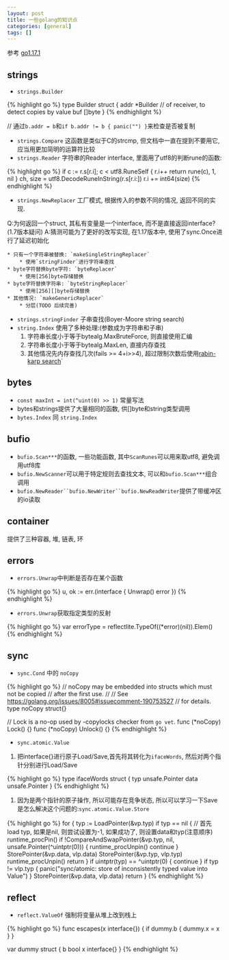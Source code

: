 ```yaml
---
layout: post
title: 一些golang的知识点
categories: [general]
tags: []
---
```


参考 [go1.17.1](https://dl.google.com/go/go1.17.1.src.tar.gz)

## strings
* `strings.Builder`

{% highlight go %}
type Builder struct {
    addr *Builder // of receiver, to detect copies by value
    buf  []byte
}
{% endhighlight %}

// 通过`b.addr = b`和`if b.addr != b { panic("") }`来检查是否被复制 

* `strings.Compare` 这函数是类似于C的strcmp, 但文档中一直在提到不要用它, 应当用更加简明的运算符比较
* `strings.Reader` 字符串的Reader interface, 里面用了utf8的判断rune的函数:

{% highlight go %}
if c := r.s[r.i]; c < utf8.RuneSelf {
    r.i++
    return rune(c), 1, nil
}
ch, size = utf8.DecodeRuneInString(r.s[r.i:])
r.i += int64(size)
{% endhighlight %}

* `strings.NewReplacer` 工厂模式, 根据传入的参数不同的情况, 返回不同的实现.

Q:为何返回一个struct, 其私有变量是一个interface, 而不是直接返回interface?(1.7版本疑问)
A:猜测可能为了更好的改写实现, 在1.17版本中, 使用了sync.Once进行了延迟初始化

	* 只有一个字符串被替换: `makeSingleStringReplacer`
		* 使用`stringFinder`进行字符串查找
	* byte字符替换byte字符: `byteReplacer`
		* 使用[256]byte存储替换
	* byte字符替换字符串: `byteStringReplacer`
		* 使用[256][]byte存储替换
	* 其他情况: `makeGenericReplacer`
		* 分层(TODO 后续完善)
* `strings.stringFinder` 子串查找(Boyer-Moore string search)
* `string.Index` 使用了多种处理:(参数成为字符串和子串)
	1. 字符串长度小于等于bytealg.MaxBruteForce, 则直接使用汇编
	1. 字符串长度小于等于bytealg.MaxLen, 直接内存查找
	1. 其他情况先内存查找几次(fails >= 4+i>>4), 超过限制次数后使用[rabin-karp search](https://zh.wikipedia.org/wiki/%E6%8B%89%E5%AE%BE-%E5%8D%A1%E6%99%AE%E7%AE%97%E6%B3%95)`

## bytes
* `const maxInt = int(^uint(0) >> 1)` 常量写法
* bytes和strings提供了大量相同的函数, 供[]byte和string类型调用
* `bytes.Index` 同 `string.Index`

## bufio
* `bufio.Scan***`的函数, 一些功能函数, 其中`ScanRunes`可以用来取utf8, 避免调用utf8库
* `bufio.NewScanner`可以用于特定规则去查找文本, 可以和`bufio.Scan***`组合调用
* `bufio.NewReader``bufio.NewWriter``bufio.NewReadWriter`提供了带缓冲区的io读取

## container
提供了三种容器, 堆, 链表, 环

## errors
* `errors.Unwrap`中判断是否存在某个函数

{% highlight go %}
u, ok := err.(interface {
    Unwrap() error
})
{% endhighlight %}

* `errors.Unwrap`获取指定类型的反射

{% highlight go %}
var errorType = reflectlite.TypeOf((*error)(nil)).Elem()
{% endhighlight %}


## sync
* `sync.Cond` 中的 `noCopy`

{% highlight go %}
// noCopy may be embedded into structs which must not be copied
// after the first use.
//
// See https://golang.org/issues/8005#issuecomment-190753527
// for details.
type noCopy struct{}

// Lock is a no-op used by -copylocks checker from `go vet`.
func (*noCopy) Lock()   {}
func (*noCopy) Unlock() {}
{% endhighlight %}

* `sync.atomic.Value` 

1. 把interface{}进行原子Load/Save,首先将其转化为`ifaceWords`, 然后对两个指针分别进行Load/Save

{% highlight go %}
type ifaceWords struct {
    typ  unsafe.Pointer
    data unsafe.Pointer
}
{% endhighlight %}

1. 因为是两个指针的原子操作, 所以可能存在竞争状态, 所以可以学习一下Save是怎么解决这个问题的:`sync.atomic.Value.Store`

{% highlight go %}
for {
    typ := LoadPointer(&vp.typ)
    if typ == nil {
        // 首先load typ, 如果是nil, 则尝试设置为-1, 如果成功了, 则设置data和typ(注意顺序)
        runtime_procPin()
        if !CompareAndSwapPointer(&vp.typ, nil, unsafe.Pointer(^uintptr(0))) {
            runtime_procUnpin()
            continue
        }
        StorePointer(&vp.data, vlp.data)
        StorePointer(&vp.typ, vlp.typ)
        runtime_procUnpin()
        return
    }
    if uintptr(typ) == ^uintptr(0) {
        continue
    }
    if typ != vlp.typ {
        panic("sync/atomic: store of inconsistently typed value into Value")
    }
    StorePointer(&vp.data, vlp.data)
    return
}
{% endhighlight %}

## reflect
* `reflect.ValueOf` 强制将变量从堆上改到栈上

{% highlight go %}
func escapes(x interface{}) {
    if dummy.b {
        dummy.x = x
    }
}

var dummy struct {
    b bool
    x interface{}
}
{% endhighlight %}
